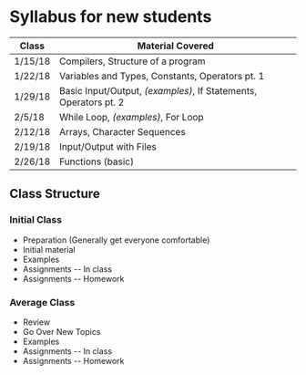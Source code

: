 # Syllabus for new students

 Class   | Material Covered
---------|-----------------
1/15/18  | Compilers, Structure of a program
1/22/18  | Variables and Types, Constants, Operators pt. 1
1/29/18  | Basic Input/Output, _(examples)_, If Statements, Operators pt. 2
2/5/18   | While Loop, _(examples)_, For Loop
2/12/18  | Arrays, Character Sequences
2/19/18  | Input/Output with Files
2/26/18  | Functions (basic)

## Class Structure

### Initial Class
* Preparation (Generally get everyone comfortable)
* Initial material
* Examples
* Assignments -- In class
* Assignments -- Homework

### Average Class
* Review
* Go Over New Topics
* Examples
* Assignments -- In class
* Assignments -- Homework
